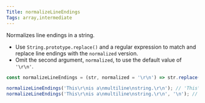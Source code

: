 ```yaml
---
Title: normalizeLineEndings
Tags: array,intermediate
---
```


Normalizes line endings in a string.

- Use `String.prototype.replace()` and a regular expression to match and replace line endings with the `normalized` version.
- Omit the second argument, `normalized`, to use the default value of `'\r\n'`.

```js
const normalizeLineEndings = (str, normalized = '\r\n') => str.replace(/\r?\n/g, normalized);
```

```js
normalizeLineEndings('This\r\nis a\nmultiline\nstring.\r\n'); // 'This\r\nis a\r\nmultiline\r\nstring.\r\n'
normalizeLineEndings('This\r\nis a\nmultiline\nstring.\r\n', '\n'); // 'This\nis a\nmultiline\nstring.\n'
```
